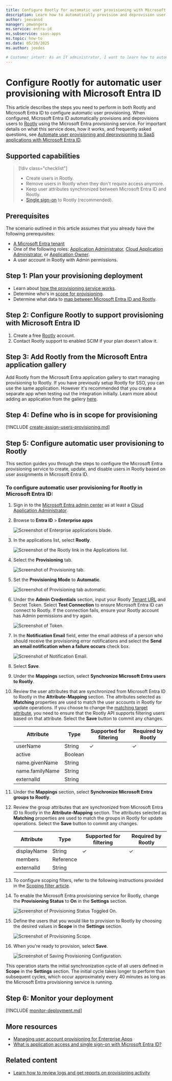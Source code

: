 ```yaml
---
title: Configure Rootly for automatic user provisioning with Microsoft Entra ID
description: Learn how to automatically provision and deprovision user accounts from Microsoft Entra ID to Rootly.
author: jeevansd
manager: pmwongera
ms.service: entra-id
ms.subservice: saas-apps
ms.topic: how-to
ms.date: 05/20/2025
ms.author: jeedes

# Customer intent: As an IT administrator, I want to learn how to automatically provision and deprovision user accounts from Microsoft Entra ID to Rootly so that I can streamline the user management process and ensure that users have the appropriate access to Rootly.
---
```


# Configure Rootly for automatic user provisioning with Microsoft Entra ID

This article describes the steps you need to perform in both Rootly and Microsoft Entra ID to configure automatic user provisioning. When configured, Microsoft Entra ID automatically provisions and deprovisions users to [Rootly](https://rootly.com/) using the Microsoft Entra provisioning service. For important details on what this service does, how it works, and frequently asked questions, see [Automate user provisioning and deprovisioning to SaaS applications with Microsoft Entra ID](~/identity/app-provisioning/user-provisioning.md). 


## Supported capabilities
> [!div class="checklist"]
> * Create users in Rootly.
> * Remove users in Rootly when they don't require access anymore.
> * Keep user attributes synchronized between Microsoft Entra ID and Rootly.
> * [Single sign-on](rootly-tutorial.md) to Rootly (recommended).

## Prerequisites

The scenario outlined in this article assumes that you already have the following prerequisites:

* [A Microsoft Entra tenant](~/identity-platform/quickstart-create-new-tenant.md) 
* One of the following roles: [Application Administrator](/entra/identity/role-based-access-control/permissions-reference#application-administrator), [Cloud Application Administrator](/entra/identity/role-based-access-control/permissions-reference#cloud-application-administrator), or [Application Owner](/entra/fundamentals/users-default-permissions#owned-enterprise-applications).
* A user account in Rootly with Admin permissions.

## Step 1: Plan your provisioning deployment

* Learn about [how the provisioning service works](~/identity/app-provisioning/user-provisioning.md).
* Determine who's in [scope for provisioning](~/identity/app-provisioning/define-conditional-rules-for-provisioning-user-accounts.md).
* Determine what data to [map between Microsoft Entra ID and Rootly](~/identity/app-provisioning/customize-application-attributes.md).

## Step 2: Configure Rootly to support provisioning with Microsoft Entra ID

1. Create a free [Rootly](https://rootly.com) account.
1. Contact Rootly support to enabled SCIM if your plan doesn't allow it.

## Step 3: Add Rootly from the Microsoft Entra application gallery

Add Rootly from the Microsoft Entra application gallery to start managing provisioning to Rootly. If you have previously setup Rootly for SSO, you can use the same application. However it's recommended that you create a separate app when testing out the integration initially. Learn more about adding an application from the gallery [here](~/identity/enterprise-apps/add-application-portal.md). 

## Step 4: Define who is in scope for provisioning 

[!INCLUDE [create-assign-users-provisioning.md](~/identity/saas-apps/includes/create-assign-users-provisioning.md)]

## Step 5: Configure automatic user provisioning to Rootly 

This section guides you through the steps to configure the Microsoft Entra provisioning service to create, update, and disable users in Rootly based on user assignments in Microsoft Entra ID.

<a name='to-configure-automatic-user-provisioning-for-Rootly-in-azure-ad'></a>

### To configure automatic user provisioning for Rootly in Microsoft Entra ID:

1. Sign in to the [Microsoft Entra admin center](https://entra.microsoft.com) as at least a [Cloud Application Administrator](~/identity/role-based-access-control/permissions-reference.md#cloud-application-administrator).
1. Browse to **Entra ID** > **Enterprise apps**

	![Screenshot of Enterprise applications blade.](common/enterprise-applications.png)

1. In the applications list, select **Rootly**.

	![Screenshot of the Rootly link in the Applications list.](common/all-applications.png)

1. Select the **Provisioning** tab.

	![Screenshot of Provisioning tab.](common/provisioning.png)

1. Set the **Provisioning Mode** to **Automatic**.

	![Screenshot of Provisioning tab automatic.](common/provisioning-automatic.png)

1. Under the **Admin Credentials** section, input your Rootly [Tenant URL](https://docs.rootly.com/integrations/scim) and Secret Token. Select **Test Connection** to ensure Microsoft Entra ID can connect to Rootly. If the connection fails, ensure your Rootly account has Admin permissions and try again.

 	![Screenshot of Token.](common/provisioning-testconnection-tenanturltoken.png)

1. In the **Notification Email** field, enter the email address of a person who should receive the provisioning error notifications and select the **Send an email notification when a failure occurs** check box.

	![Screenshot of Notification Email.](common/provisioning-notification-email.png)

1. Select **Save**.

1. Under the **Mappings** section, select **Synchronize Microsoft Entra users to Rootly**.

1. Review the user attributes that are synchronized from Microsoft Entra ID to Rootly in the **Attribute-Mapping** section. The attributes selected as **Matching** properties are used to match the user accounts in Rootly for update operations. If you choose to change the [matching target attribute](~/identity/app-provisioning/customize-application-attributes.md), you need to ensure that the Rootly API supports filtering users based on that attribute. Select the **Save** button to commit any changes.

   |Attribute|Type|Supported for filtering|Required by Rootly|
   |---|---|---|---|
   |userName|String|&check;|&check;
   |active|Boolean||
   |name.givenName|String||
   |name.familyName|String||
   |externalId|String||

1. Under the **Mappings** section, select **Synchronize Microsoft Entra groups to Rootly**.

1. Review the group attributes that are synchronized from Microsoft Entra ID to Rootly in the **Attribute-Mapping** section. The attributes selected as **Matching** properties are used to match the groups in Rootly for update operations. Select the **Save** button to commit any changes.

   |Attribute|Type|Supported for filtering|Required by Rootly|
   |---|---|---|---|
   |displayName|String|&check;|&check;
   |members|Reference||
   |externalId|String||

1. To configure scoping filters, refer to the following instructions provided in the [Scoping filter  article](~/identity/app-provisioning/define-conditional-rules-for-provisioning-user-accounts.md).

1. To enable the Microsoft Entra provisioning service for Rootly, change the **Provisioning Status** to **On** in the **Settings** section.

	![Screenshot of Provisioning Status Toggled On.](common/provisioning-toggle-on.png)

1. Define the users that you would like to provision to Rootly by choosing the desired values in **Scope** in the **Settings** section.

	![Screenshot of Provisioning Scope.](common/provisioning-scope.png)

1. When you're ready to provision, select **Save**.

	![Screenshot of Saving Provisioning Configuration.](common/provisioning-configuration-save.png)

This operation starts the initial synchronization cycle of all users defined in **Scope** in the **Settings** section. The initial cycle takes longer to perform than subsequent cycles, which occur approximately every 40 minutes as long as the Microsoft Entra provisioning service is running. 

## Step 6: Monitor your deployment

[!INCLUDE [monitor-deployment.md](~/identity/saas-apps/includes/monitor-deployment.md)]

## More resources

* [Managing user account provisioning for Enterprise Apps](~/identity/app-provisioning/configure-automatic-user-provisioning-portal.md)
* [What is application access and single sign-on with Microsoft Entra ID?](~/identity/enterprise-apps/what-is-single-sign-on.md)

## Related content

* [Learn how to review logs and get reports on provisioning activity](~/identity/app-provisioning/check-status-user-account-provisioning.md)